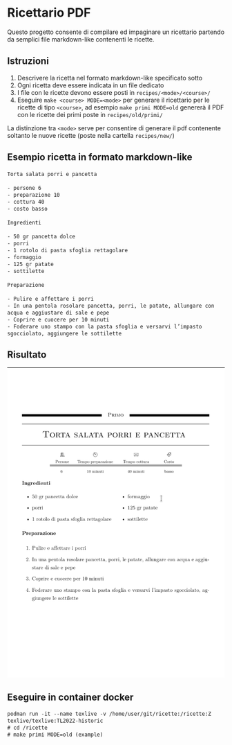 # Ricettario PDF

Questo progetto consente di compilare ed impaginare un ricettario partendo da semplici file markdown-like contenenti le ricette.

## Istruzioni

1. Descrivere la ricetta nel formato markdown-like specificato sotto
2. Ogni ricetta deve essere indicata in un file dedicato
3. I file con le ricette devono essere posti in `recipes/<mode>/<course>/`
4. Eseguire `make <course> MODE=<mode>` per generare il ricettario per le ricette di tipo `<course>`, ad esempio `make primi MODE=old` genererà il PDF con le ricette dei primi poste in `recipes/old/primi/`

La distinzione tra `<mode>` serve per consentire di generare il pdf contenente soltanto le nuove ricette
(poste nella cartella `recipes/new/`)

## Esempio ricetta in formato markdown-like

```
Torta salata porri e pancetta

- persone 6
- preparazione 10
- cottura 40
- costo basso

Ingredienti

- 50 gr pancetta dolce
- porri
- 1 rotolo di pasta sfoglia rettagolare
- formaggio
- 125 gr patate
- sottilette

Preparazione

- Pulire e affettare i porri
- In una pentola rosolare pancetta, porri, le patate, allungare con acqua e aggiustare di sale e pepe
- Coprire e cuocere per 10 minuti
- Foderare uno stampo con la pasta sfoglia e versarvi l’impasto sgocciolato, aggiungere le sottilette

```

## Risultato

![example](./readme/example.png)

## Eseguire in container docker

```shell
podman run -it --name texlive -v /home/user/git/ricette:/ricette:Z texlive/texlive:TL2022-historic
# cd /ricette
# make primi MODE=old (example)
```


